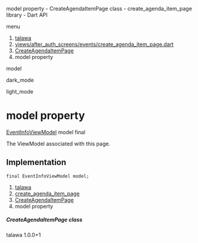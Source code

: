 




model property - CreateAgendaItemPage class - create\_agenda\_item\_page library - Dart API







menu

1. [talawa](../../index.html)
2. [views/after\_auth\_screens/events/create\_agenda\_item\_page.dart](../../views_after_auth_screens_events_create_agenda_item_page/views_after_auth_screens_events_create_agenda_item_page-library.html)
3. [CreateAgendaItemPage](../../views_after_auth_screens_events_create_agenda_item_page/CreateAgendaItemPage-class.html)
4. model property

model


dark\_mode

light\_mode




# model property


[EventInfoViewModel](../../view_model_after_auth_view_models_event_view_models_event_info_view_model/EventInfoViewModel-class.html)
model
final

The ViewModel associated with this page.


## Implementation

```
final EventInfoViewModel model;
```

 


1. [talawa](../../index.html)
2. [create\_agenda\_item\_page](../../views_after_auth_screens_events_create_agenda_item_page/views_after_auth_screens_events_create_agenda_item_page-library.html)
3. [CreateAgendaItemPage](../../views_after_auth_screens_events_create_agenda_item_page/CreateAgendaItemPage-class.html)
4. model property

##### CreateAgendaItemPage class





talawa
1.0.0+1






